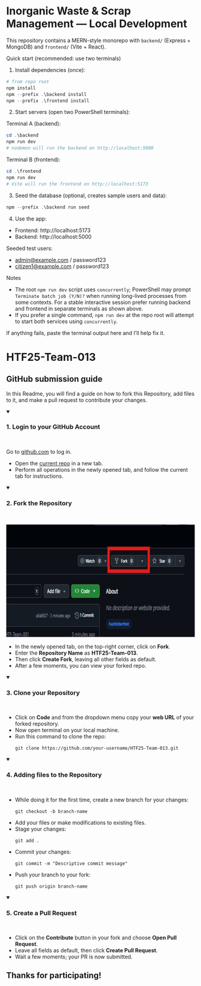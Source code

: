 ﻿# Inorganic Waste & Scrap Management — Local Development

This repository contains a MERN-style monorepo with `backend/` (Express + MongoDB) and `frontend/` (Vite + React).

Quick start (recommended: use two terminals)

1. Install dependencies (once):

```powershell
# from repo root
npm install
npm --prefix .\backend install
npm --prefix .\frontend install
```

2. Start servers (open two PowerShell terminals):

Terminal A (backend):

```powershell
cd .\backend
npm run dev
# nodemon will run the backend on http://localhost:5000
```

Terminal B (frontend):

```powershell
cd .\frontend
npm run dev
# Vite will run the frontend on http://localhost:5173
```

3. Seed the database (optional, creates sample users and data):

```powershell
npm --prefix .\backend run seed
```

4. Use the app:

- Frontend: http://localhost:5173
- Backend: http://localhost:5000

Seeded test users:

- admin@example.com / password123
- citizen1@example.com / password123

Notes

- The root `npm run dev` script uses `concurrently`; PowerShell may prompt `Terminate batch job (Y/N)?` when running long-lived processes from some contexts. For a stable interactive session prefer running backend and frontend in separate terminals as shown above.
- If you prefer a single command, `npm run dev` at the repo root will attempt to start both services using `concurrently`.

If anything fails, paste the terminal output here and I'll help fix it.

# HTF25-Team-013

## GitHub submission guide

In this Readme, you will find a guide on how to fork this Repository, add files to it, and make a pull request to contribute your changes.

<details open>
<summary><h3>1. Login to your GitHub Account</h3></summary>
<br>
<p>Go to <a href="https://github.com">github.com</a> to log in.</p>
<ul>
   <li>Open the <a href="https://github.com/cbitosc/HTF25-Team-013">current repo</a> in a new tab.</li>
   <li>Perform all operations in the newly opened tab, and follow the current tab for instructions.</li>
</ul>
</details>

<details open>
<summary><h3>2. Fork the Repository</h3></summary>
<br>
<p align="center">
  <img src="fork.jpeg" alt="Fork the Repository" height="300">
</p>
<ul>
 <li>In the newly opened tab, on the top-right corner, click on <b>Fork</b>.</li>
 <li>Enter the <b>Repository Name</b> as <b>HTF25-Team-013</b>.</li>
 <li>Then click <b>Create Fork</b>, leaving all other fields as default.</li>
 <li>After a few moments, you can view your forked repo.</li>
</ul>
</details>

<details open>
<summary><h3>3. Clone your Repository</h3></summary>
<br>
<ul>
 <li>Click on <b>Code</b> and from the dropdown menu copy your <b>web URL</b> of your forked repository.</li>
 <li>Now open terminal on your local machine.</li>
 <li>Run this command to clone the repo:</li>
<pre><code>git clone https://github.com/your-username/HTF25-Team-013.git</code></pre>
</ul>
</details>

<details open>
<summary><h3>4. Adding files to the Repository</h3></summary>
<br>
<ul>
 <li>While doing it for the first time, create a new branch for your changes:</li>
<pre><code>git checkout -b branch-name</code></pre>
 <li>Add your files or make modifications to existing files.</li>
 <li>Stage your changes:</li>
<pre><code>git add .</code></pre>
 <li>Commit your changes:</li>
<pre><code>git commit -m "Descriptive commit message"</code></pre>
 <li>Push your branch to your fork:</li>
<pre><code>git push origin branch-name</code></pre>
</ul>
</details>

<details open>
<summary><h3>5. Create a Pull Request</h3></summary>
<br>
<ul>
 <li>Click on the <b>Contribute</b> button in your fork and choose <b>Open Pull Request</b>.</li>
 <li>Leave all fields as default, then click <b>Create Pull Request</b>.</li>
 <li>Wait a few moments; your PR is now submitted.</li>
</ul>
</details>

## Thanks for participating!
